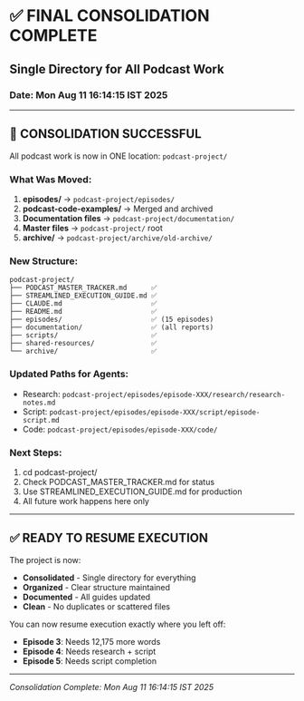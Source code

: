 # ✅ FINAL CONSOLIDATION COMPLETE
## Single Directory for All Podcast Work
### Date: Mon Aug 11 16:14:15 IST 2025

---

## 🎯 CONSOLIDATION SUCCESSFUL

All podcast work is now in ONE location: `podcast-project/`

### What Was Moved:
1. **episodes/** → `podcast-project/episodes/`
2. **podcast-code-examples/** → Merged and archived
3. **Documentation files** → `podcast-project/documentation/`
4. **Master files** → `podcast-project/` root
5. **archive/** → `podcast-project/archive/old-archive/`

### New Structure:
```
podcast-project/
├── PODCAST_MASTER_TRACKER.md      ✅
├── STREAMLINED_EXECUTION_GUIDE.md ✅
├── CLAUDE.md                      ✅
├── README.md                      ✅
├── episodes/                      ✅ (15 episodes)
├── documentation/                 ✅ (all reports)
├── scripts/                       ✅
├── shared-resources/              ✅
└── archive/                       ✅
```

### Updated Paths for Agents:
- Research: `podcast-project/episodes/episode-XXX/research/research-notes.md`
- Script: `podcast-project/episodes/episode-XXX/script/episode-script.md`
- Code: `podcast-project/episodes/episode-XXX/code/`

### Next Steps:
1. cd podcast-project/
2. Check PODCAST_MASTER_TRACKER.md for status
3. Use STREAMLINED_EXECUTION_GUIDE.md for production
4. All future work happens here only

---

## ✅ READY TO RESUME EXECUTION

The project is now:
- **Consolidated** - Single directory for everything
- **Organized** - Clear structure maintained
- **Documented** - All guides updated
- **Clean** - No duplicates or scattered files

You can now resume execution exactly where you left off:
- **Episode 3**: Needs 12,175 more words
- **Episode 4**: Needs research + script
- **Episode 5**: Needs script completion

---

*Consolidation Complete: Mon Aug 11 16:14:15 IST 2025*

